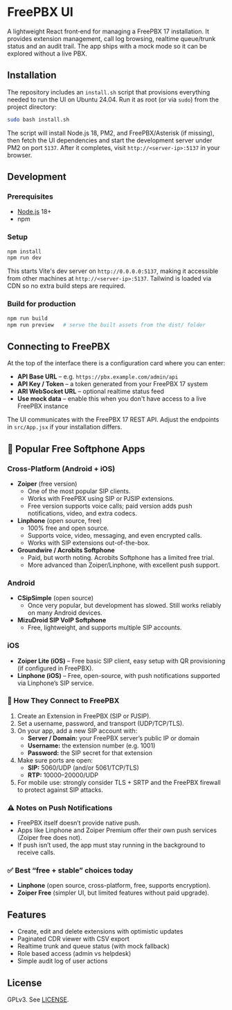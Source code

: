 # FreePBX UI

A lightweight React front‑end for managing a FreePBX 17 installation. It provides extension management, call log browsing, realtime queue/trunk status and an audit trail. The app ships with a mock mode so it can be explored without a live PBX.

## Installation

The repository includes an `install.sh` script that provisions everything needed to run the UI on Ubuntu 24.04.
Run it as root (or via `sudo`) from the project directory:

```bash
sudo bash install.sh
```

The script will install Node.js 18, PM2, and FreePBX/Asterisk (if missing), then fetch the UI
dependencies and start the development server under PM2 on port `5137`.
After it completes, visit `http://<server-ip>:5137` in your browser.

## Development

### Prerequisites
- [Node.js](https://nodejs.org/) 18+
- npm

### Setup
```bash
npm install
npm run dev
```
This starts Vite's dev server on `http://0.0.0.0:5137`, making it accessible from other machines at `http://<server-ip>:5137`. Tailwind is loaded via CDN so no extra build steps are required.

### Build for production
```bash
npm run build
npm run preview   # serve the built assets from the dist/ folder
```

## Connecting to FreePBX
At the top of the interface there is a configuration card where you can enter:

- **API Base URL** – e.g. `https://pbx.example.com/admin/api`
- **API Key / Token** – a token generated from your FreePBX 17 system
- **ARI WebSocket URL** – optional realtime status feed
- **Use mock data** – enable this when you don't have access to a live FreePBX instance

The UI communicates with the FreePBX 17 REST API. Adjust the endpoints in `src/App.jsx` if your installation differs.

## 📱 Popular Free Softphone Apps

### Cross-Platform (Android + iOS)

- **Zoiper** (free version)
  - One of the most popular SIP clients.
  - Works with FreePBX using SIP or PJSIP extensions.
  - Free version supports voice calls; paid version adds push notifications, video, and extra codecs.
- **Linphone** (open source, free)
  - 100% free and open source.
  - Supports voice, video, messaging, and even encrypted calls.
  - Works with SIP extensions out-of-the-box.
- **Groundwire / Acrobits Softphone**
  - Paid, but worth noting. Acrobits Softphone has a limited free trial.
  - More advanced than Zoiper/Linphone, with excellent push support.

### Android

- **CSipSimple** (open source)
  - Once very popular, but development has slowed. Still works reliably on many Android devices.
- **MizuDroid SIP VoIP Softphone**
  - Free, lightweight, and supports multiple SIP accounts.

### iOS

- **Zoiper Lite (iOS)** – Free basic SIP client, easy setup with QR provisioning (if configured in FreePBX).
- **Linphone (iOS)** – Free, open-source, with push notifications supported via Linphone’s SIP service.

### 🔧 How They Connect to FreePBX

1. Create an Extension in FreePBX (SIP or PJSIP).
2. Set a username, password, and transport (UDP/TCP/TLS).
3. On your app, add a new SIP account with:
   - **Server / Domain:** your FreePBX server’s public IP or domain
   - **Username:** the extension number (e.g. 1001)
   - **Password:** the SIP secret for that extension
4. Make sure ports are open:
   - **SIP:** 5060/UDP (and/or 5061/TCP/TLS)
   - **RTP:** 10000–20000/UDP
5. For mobile use: strongly consider TLS + SRTP and the FreePBX firewall to protect against SIP attacks.

### ⚠️ Notes on Push Notifications

- FreePBX itself doesn’t provide native push.
- Apps like Linphone and Zoiper Premium offer their own push services (Zoiper free does not).
- If push isn’t used, the app must stay running in the background to receive calls.

### ✅ Best “free + stable” choices today

- **Linphone** (open source, cross-platform, free, supports encryption).
- **Zoiper Free** (simpler UI, but limited features without paid upgrade).

## Features
- Create, edit and delete extensions with optimistic updates
- Paginated CDR viewer with CSV export
- Realtime trunk and queue status (with mock fallback)
- Role based access (admin vs helpdesk)
- Simple audit log of user actions

## License
GPLv3. See [LICENSE](LICENSE).
